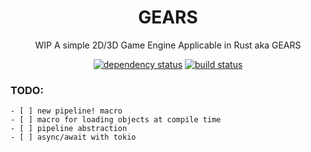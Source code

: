 <div align="center">

# GEARS

WIP A simple 2D/3D Game Engine Applicable in Rust aka GEARS

[![dependency status](https://deps.rs/repo/github/Overpeek/gears/status.svg)](https://deps.rs/repo/github/Overpeek/gears)
[![build status](https://github.com/Overpeek/gears/actions/workflows/rust.yml/badge.svg)](https://github.com/Overpeek/gears/actions)
 
</div>

### TODO:
	- [ ] new pipeline! macro
	- [ ] macro for loading objects at compile time
	- [ ] pipeline abstraction
	- [ ] async/await with tokio
